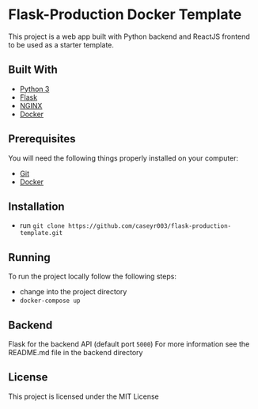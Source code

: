 # Flask-Production Docker Template

This project is a web app built with Python backend and ReactJS frontend to be used as a starter template.

## Built With

* [Python 3](https://www.python.org/)
* [Flask](http://flask.pocoo.org/)
* [NGINX](https://www.nginx.com/)
* [Docker](https://www.docker.com/)

## Prerequisites

You will need the following things properly installed on your computer:

* [Git](http://git-scm.com/)
* [Docker](https://www.docker.com/)

## Installation

* run `git clone https://github.com/caseyr003/flask-production-template.git`

## Running

To run the project locally follow the following steps:

* change into the project directory
* `docker-compose up`

## Backend

Flask for the backend API (default port `5000`)
For more information see the README.md file in the backend directory

## License

This project is licensed under the MIT License
